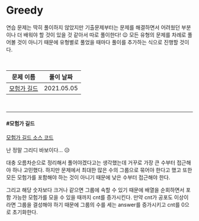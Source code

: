 # Greedy

연습 문제는 딱히 풀이하지 않았지만 기출문제부터는 문제를 해결하면서 어려웠던 부분이나 더 배워야 할 것이 있을 것 같아서 따로 풀이한다! 😉 모든 유형의 문제를 차례로 풀어볼 것이 아니기 때문에 유형별로 풀었을 때마다 풀이를 추가하는 식으로 진행할 것이다. 

<br>

| 문제 이름                   | 풀이 날짜  |
| --------------------------- | ---------- |
| [모험가 길드](#모험가-길드) | 2021.05.05 |

<br>

<hr>

#### #모험가 길드

[모험가 길드 소스 코드](https://github.com/hjyeon-n/java-for-coding-test/blob/master/Greedy/hjyeon-n/%EA%B8%B0%EC%B6%9C%20%EB%AC%B8%EC%A0%9C/%EB%AA%A8%ED%97%98%EA%B0%80%20%EA%B8%B8%EB%93%9C.java)

난 정말 그리디 바보이다... 😥

대충 오름차순으로 정리해서 풀어야겠다고는 생각했는데 거꾸로 가장 큰 수부터 접근해야 하나 고민했다. 하지만 문제에서 최대한 많은 수의 그룹으로 묶어야 한다고 했고 또한 모든 모험가를 포함해야 하는 것이 아니기 때문에 낮은 수부터 접근해야 한다.

그리고 해당 숫자보다 크거나 같으면 그룹에 속할 수 있기 때문에 배열을 순회하면서 포함 가능한 모험가를 모을 수 있을 때까지 cnt를 증가시킨다. 만약 cnt가 공포도 이상이라면 그룹을 결성해야 하기 때문에 그룹의 수를 세는 answer를 증가시키고 cnt를 0으로 초기화한다.